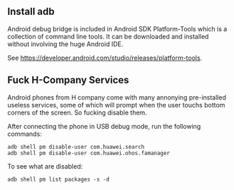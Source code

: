 Install adb
----
Android debug bridge is included in Android SDK Platform-Tools which
is a collection of command line tools. It can be downloaded and installed
without involving the huge Android IDE.

See https://developer.android.com/studio/releases/platform-tools.

Fuck H-Company Services
----
Android phones from H company come with many annonying pre-installed
useless services, some of which will prompt when the user touchs bottom
corners of the screen. So fucking disable them.

After connecting the phone in USB debug mode, run the following commands:
```
adb shell pm disable-user com.huawei.search
adb shell pm disable-user com.huawei.ohos.famanager
```

To see what are disabled:
```
adb shell pm list packages -s -d
```